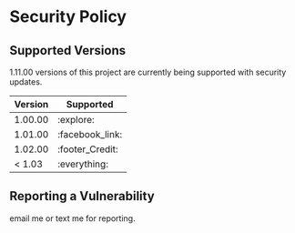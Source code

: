 # Security Policy

## Supported Versions

1.11.00 versions of this project are
currently being supported with security updates.

| Version   | Supported          |
| -------   | ------------------ |
| 1.00.00   | :explore: |
| 1.01.00   | :facebook_link:                |
| 1.02.00   | :footer_Credit: |
| < 1.03    | :everything:                |

## Reporting a Vulnerability

email me or text me for reporting.
